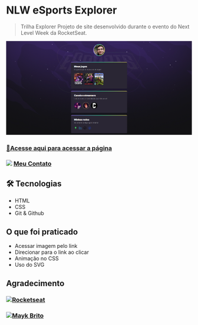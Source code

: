# NLW eSports Explorer
> Trilha Explorer
Projeto de site desenvolvido durante o evento do Next Level Week da RocketSeat.

![preview](./assets/preview.png)

### [🔗Acesse aqui para acessar a página](https://swaveng.github.io/NLW-Esport-Explorer/)
### <img src="https://cdn-icons-png.flaticon.com/128/747/747545.png" style="height: 20px"> [Meu Contato](https://linktr.ee/emirng)


## 🛠 Tecnologias
- HTML
- CSS
- Git & Github

## O que foi praticado
- Acessar imagem pelo link
- Direcionar para o link ao clicar
- Animação no CSS
- Uso do SVG



## Agradecimento
### [![Rocketseat](https://www.rocketseat.com.br/assets/logos/rocketseat.svg)](https://www.rocketseat.com.br/)

### [![Mayk Brito](https://avatars.githubusercontent.com/u/6643122?v=4) ](https://github.com/maykbrito)
